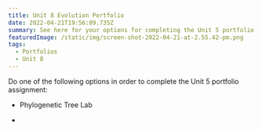 ```yaml
---
title: Unit 8 Evolution Portfolio
date: 2022-04-21T19:56:09.735Z
summary: See here for your options for completing the Unit 5 portfolio assignment.
featuredImage: /static/img/screen-shot-2022-04-21-at-2.55.42-pm.png
tags:
  - Portfolios
  - Unit 8
---
```



Do one of the following options in order to complete the Unit 5 portfolio assignment:

* Phylogenetic Tree Lab


*
